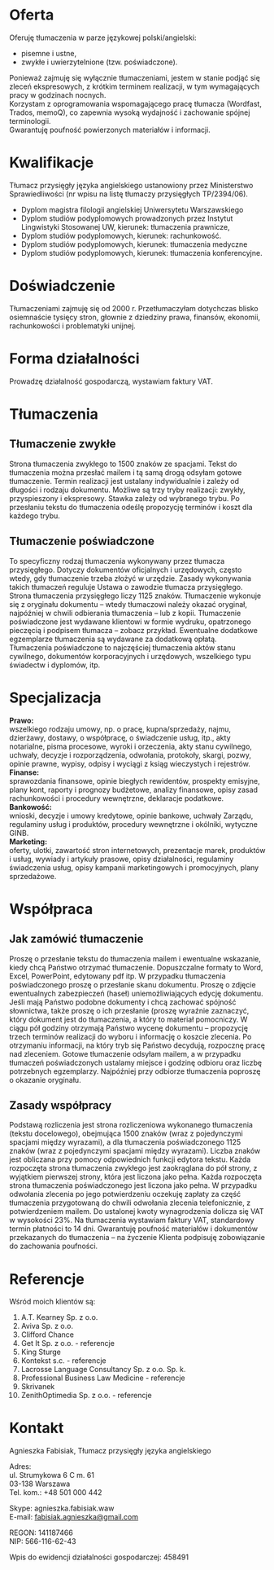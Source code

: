 
# Oferta #
Oferuję tłumaczenia w parze językowej polski/angielski:
*	pisemne i ustne, 
*	zwykłe i uwierzytelnione (tzw. poświadczone).

Ponieważ zajmuję się wyłącznie tłumaczeniami, jestem w stanie podjąć się zleceń ekspresowych, z krótkim terminem realizacji, w tym wymagających pracy w godzinach nocnych.  
Korzystam z oprogramowania wspomagającego pracę tłumacza (Wordfast, Trados, memoQ), co zapewnia wysoką wydajność i zachowanie spójnej terminologii.  
Gwarantuję poufność powierzonych materiałów i informacji.
 

# Kwalifikacje #
Tłumacz przysięgły języka angielskiego ustanowiony przez Ministerstwo Sprawiedliwości (nr wpisu na listę tłumaczy przysięgłych TP/2394/06).  
* Dyplom magistra filologii angielskiej Uniwersytetu Warszawskiego
* Dyplom studiów podyplomowych prowadzonych przez Instytut Lingwistyki Stosowanej UW, kierunek: tłumaczenia prawnicze,
* Dyplom studiów podyplomowych, kierunek: rachunkowość.
* Dyplom studiów podyplomowych, kierunek: tłumaczenia medyczne
* Dyplom studiów podyplomowych, kierunek: tłumaczenia konferencyjne.

# Doświadczenie #
Tłumaczeniami zajmuję się od 2000 r. Przetłumaczyłam dotychczas blisko osiemnaście tysięcy stron, głownie z dziedziny prawa, finansów, ekonomii, rachunkowości i problematyki unijnej.
# Forma działalności #
Prowadzę działalność gospodarczą, wystawiam faktury VAT. 

# Tłumaczenia # 
## Tłumaczenie zwykłe ##   
Strona tłumaczenia zwykłego to 1500 znaków ze spacjami. Tekst do tłumaczenia można przesłać mailem i tą samą drogą odsyłam gotowe tłumaczenie. Termin realizacji jest ustalany indywidualnie i zależy od długości i rodzaju dokumentu. Możliwe są trzy tryby realizacji: zwykły, przyspieszony i ekspresowy. Stawka zależy od wybranego trybu. Po przesłaniu tekstu do tłumaczenia odeślę propozycję terminów i koszt dla każdego trybu. 


## Tłumaczenie poświadczone ##  
To specyficzny rodzaj tłumaczenia wykonywany przez tłumacza przysięgłego. Dotyczy dokumentów oficjalnych i urzędowych, często wtedy, gdy tłumaczenie trzeba złożyć w urzędzie. Zasady wykonywania takich tłumaczeń reguluje Ustawa o zawodzie tłumacza przysięgłego. Strona tłumaczenia przysięgłego liczy 1125 znaków. Tłumaczenie wykonuje się z oryginału dokumentu – wtedy tłumaczowi należy okazać oryginał, najpóźniej w chwili odbierania tłumaczenia – lub z kopii. Tłumaczenie poświadczone jest wydawane klientowi w formie wydruku, opatrzonego pieczęcią i podpisem tłumacza – zobacz przykład. Ewentualne dodatkowe egzemplarze tłumaczenia są wydawane za dodatkową opłatą.  
Tłumaczenia poświadczone to najczęściej tłumaczenia aktów stanu cywilnego, dokumentów korporacyjnych i urzędowych, wszelkiego typu świadectw i dyplomów, itp.



# Specjalizacja #
__Prawo:__  
wszelkiego rodzaju umowy, np. o pracę, kupna/sprzedaży, najmu, dzierżawy, dostawy, o współpracę, o świadczenie usług, itp., akty notarialne, pisma procesowe, wyroki i orzeczenia, akty stanu cywilnego, uchwały, decyzje i rozporządzenia, odwołania, protokoły, skargi, pozwy, opinie prawne, wypisy, odpisy i wyciągi z ksiąg wieczystych i rejestrów.   
__Finanse:__  
sprawozdania finansowe, opinie biegłych rewidentów, prospekty emisyjne, plany kont, raporty i prognozy budżetowe, analizy finansowe, opisy zasad rachunkowości i procedury wewnętrzne, deklaracje podatkowe.  
__Bankowość:__  
wnioski, decyzje i umowy kredytowe, opinie bankowe, uchwały Zarządu, regulaminy usług i produktów, procedury wewnętrzne i okólniki, wytyczne GINB.  
__Marketing:__     
oferty, ulotki, zawartość stron internetowych, prezentacje marek, produktów i usług, wywiady i artykuły prasowe, opisy działalności, regulaminy świadczenia usług, opisy kampanii marketingowych i promocyjnych, plany sprzedażowe.


# Współpraca #
## Jak zamówić tłumaczenie ##

Proszę o przesłanie tekstu do tłumaczenia mailem i ewentualne wskazanie, kiedy chcą Państwo otrzymać tłumaczenie.
Dopuszczalne formaty to Word, Excel, PowerPoint, edytowany pdf itp. W przypadku tłumaczenia poświadczonego proszę o przesłanie skanu dokumentu. Proszę o zdjęcie ewentualnych zabezpieczeń (haseł) uniemożliwiających edycję dokumentu. 
Jeśli mają Państwo podobne dokumenty i chcą zachować spójność słownictwa, także proszę o ich przesłanie (proszę wyraźnie zaznaczyć, który dokument jest do tłumaczenia, a który to materiał pomocniczy. 
W ciągu pół godziny otrzymają Państwo wycenę dokumentu – propozycję trzech terminów realizacji do wyboru i informację o koszcie zlecenia. Po otrzymaniu informacji, na który tryb się Państwo decydują, rozpocznę pracę nad zleceniem. 
Gotowe tłumaczenie odsyłam mailem, a w przypadku tłumaczeń poświadczonych ustalamy miejsce i godzinę odbioru oraz liczbę potrzebnych egzemplarzy. Najpóźniej przy odbiorze tłumaczenia poproszę o okazanie oryginału.

## Zasady współpracy ##
Podstawą rozliczenia jest strona rozliczeniowa wykonanego tłumaczenia (tekstu docelowego), obejmująca 1500 znaków (wraz z pojedynczymi spacjami między wyrazami), a dla tłumaczenia poświadczonego 1125 znaków (wraz z pojedynczymi spacjami między wyrazami). Liczba znaków jest obliczana przy pomocy odpowiednich funkcji edytora tekstu. 
Każda rozpoczęta strona tłumaczenia zwykłego jest zaokrąglana do pół strony, z wyjątkiem pierwszej strony, która jest liczona jako pełna. Każda rozpoczęta strona tłumaczenia poświadczonego jest liczona jako pełna.
W przypadku odwołania zlecenia po jego potwierdzeniu oczekuję zapłaty za część tłumaczenia przygotowaną do chwili odwołania zlecenia telefonicznie, z potwierdzeniem mailem.
Do ustalonej kwoty wynagrodzenia dolicza się VAT w wysokości 23%. Na tłumaczenia wystawiam faktury VAT, standardowy termin płatności to 14 dni. 
Gwarantuję poufność materiałów i dokumentów przekazanych do tłumaczenia – na życzenie Klienta podpisuję zobowiązanie do zachowania poufności. 



# Referencje #
Wśród moich klientów są:  
1. A.T. Kearney Sp. z o.o.
2. Aviva Sp. z o.o.
3. Clifford Chance
4. Get It Sp. z o.o. - referencje
5. King Sturge 
6. Kontekst s.c. - referencje
7. Lacrosse Language Consultancy Sp. z o.o. Sp. k.
8. Professional Business Law Medicine - referencje
9. Skrivanek
10. ZenithOptimedia Sp. z o.o. - referencje

# Kontakt #
Agnieszka Fabisiak, Tłumacz przysięgły języka angielskiego

Adres:	    
ul. Strumykowa 6 C m. 61  
03-138 Warszawa  
Tel. kom.: +48 501 000 442  

Skype:		agnieszka.fabisiak.waw  
E-mail:		fabisiak.agnieszka@gmail.com  

REGON:	141187466  
NIP:		566-116-62-43  

Wpis do ewidencji działalności gospodarczej: 	458491

